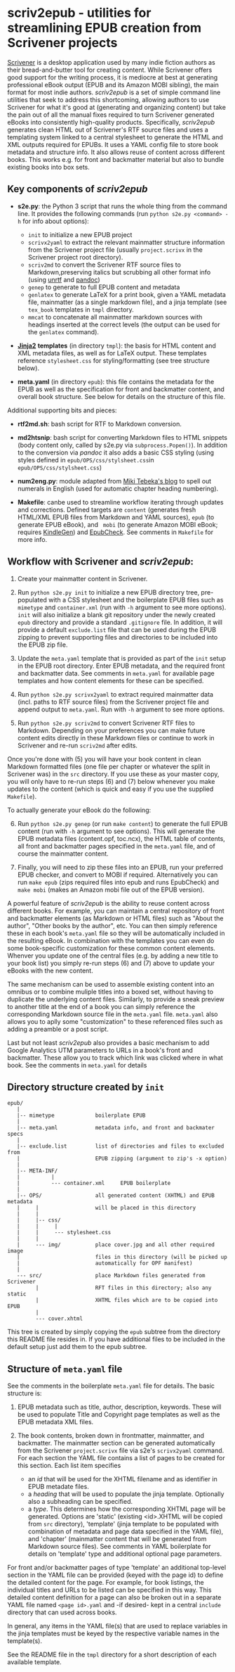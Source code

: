 # scriv2epub - utilities for streamlining EPUB creation from Scrivener projects

[Scrivener](http://www.literatureandlatte.com/scrivener.php) is a desktop
application used by many indie fiction authors as their bread-and-butter tool
for creating content. While Scrivener offers good support for the writing
process, it is mediocre at best at generating professional eBook output (EPUB
and its Amazon MOBI sibling), the main format for most indie authors.
_scriv2epub_  is a set of simple command line utilities that seek to address
this shortcoming, allowing authors to use Scrivener for what it's good at
(generating and organizing content) but take the pain out of all the manual
fixes required to turn Scrivener generated eBooks into consistently
high-quality products. Specifically, _scriv2epub_ generates clean HTML out of
Scrivener's RTF source files and uses a templating system linked to a central
stylesheet to generate the HTML and XML outputs required for EPUBs. It uses a
YAML config file to store book metadata and structure info. It also allows
reuse of content across different books. This works e.g. for front and
backmatter material but also to bundle existing books into box sets.


## Key components of _scriv2epub_

* __s2e.py__: the Python 3 script that runs the whole thing from the command
  line. It provides the following commands (run ``python s2e.py <command> -h``
  for info about options):

    - ``init`` to initialize a new EPUB project
    - ``scrivx2yaml`` to extract the relevant mainmatter structure information
      from the Scrivener project file (usually ``project.scrivx`` in the
      Scrivener project root directory).
    - ``scriv2md`` to convert the Scrivener RTF source files to
      Markdown,preserving italics but scrubbing all other format info (using
      [unrtf](https://www.gnu.org/software/unrtf/unrtf.html) and
      [pandoc](http://pandoc.org/))
    - ``genep`` to generate to full EPUB content and metadata
    - ``genlatex`` to generate LaTeX for a print book, given a YAML metadata
      file, mainmatter (as a single markdown file), and a jinja template (see
      ``tex_book`` templates in ``tmpl`` directory.
    - ``mmcat`` to concatenate all mainmatter markdown sources with headings
      inserted at the correct levels (the output can be used for the
      ``genlatex`` command).

* [__Jinja2__](http://jinja.pocoo.org) __templates__ (in directory ``tmpl``):
  the basis for HTML content and XML metadata files, as well as for LaTeX
  output. These templates reference ``stylesheet.css`` for styling/formatting
  (see tree structure below).

* __meta.yaml__ (in directory ``epub``): this file contains the metadata for
  the EPUB as well as the specification for front and backmatter content, and
  overall book structure. See below for details on the structure of this file.

Additional supporting bits and pieces:

* __rtf2md.sh__: bash script for RTF to Markdown conversion.

* __md2htsnip__: bash script for converting Markdown files to HTML snippets
  (body content only, called by s2e.py via ``subprocess.Popen()``). In addition
  to the conversion via _pandoc_ it also adds a basic CSS styling (using styles
  defined in ``epub/OPS/css/stylsheet.css``in ``epub/OPS/css/stylsheet.css``)
* __num2eng.py__: module adapted from [Miki Tebeka's
  blog](http://www.blog.pythonlibrary.org/2012/06/02/how-to-convert-decimal-numbers-to-words-with-python/)
  to spell out numerals in English (used for automatic chapter heading
  numbering).
* __Makefile__: canbe used to streamline workflow iterating through updates and
  corrections. Defined targets are ``content`` (generates fresh HTML/XML EPUB
  files from Markdown and YAML sources), ``epub`` (to generate EPUB eBook), and
  `` mobi`` (to generate Amazon MOBI eBook; requires
  [KindleGen](http://www.amazon.com/gp/feature.html?ie=UTF8&docId=1000765211))
  and [EpubCheck](https://github.com/idpf/epubcheck).  See comments in
  ``Makefile`` for more info.


## Workflow with Scrivener and _scriv2epub_:

1.  Create your mainmatter content in Scrivener.

2.  Run ``python s2e.py init`` to initialize a new EPUB directory tree,
    pre-populated with a CSS stylesheet and the boilerplate EPUB files such as
    ``mimetype`` and ``container.xml`` (run with ``-h`` argument to see more
    options). ``init`` will also initialize a blank git repository under the
    newly created ``epub`` directory and provide a standard ``.gitignore``
    file. In addition, it will provide a default ``exclude.list`` file that can
    be used during the EPUB zipping to prevent supporting files and directories
    to be included into the EPUB zip file.

3.  Update the ``meta.yaml`` template that is provided as part of the ``init``
    setup in the EPUB root directory. Enter EPUB metadata, and the required
    front and backmatter data. See comments in ``meta.yaml`` for available page
    templates and how content elements for these can be specified.

4.  Run ``python s2e.py scrivx2yaml`` to extract required mainmatter data
    (incl. paths to RTF source files) from the Scrivener project file and
    append output to ``meta.yaml``. Run with ``-h`` argument to see more
    options.

5.  Run ``python s2e.py scriv2md`` to convert Scrivener RTF files to Markdown.
    Depending on your preferences you can make future content edits directly in
    these Markdown files or continue to work in Scrivener and re-run
    ``scriv2md`` after edits.

Once you're done with (5) you will have your book content in clean Markdown
formatted files (one file per chapter or whatever the split in Scrivener was)
in the ``src`` directory.  If you use these as your master copy, you will only
have to re-run steps (6) and (7) below whenever you make updates to the content
(which is quick and easy if you use the supplied ``Makefile``).

To actually generate your eBook do the following:

6.  Run ``python s2e.py genep`` (or run ``make content``) to generate the full
    EPUB content (run with ``-h`` argument to see options). This will generate
    the EPUB metadata files (content.opf, toc.ncx), the HTML table of contents,
    all front and backmatter pages specified in the ``meta.yaml`` file, and of
    course the mainmatter content.

7.  Finally, you will need to zip these files into an EPUB, run your preferred
    EPUB checker, and convert to MOBI if required. Alternatively you can run
    ``make epub`` (zips required files into epub and runs EpubCheck) and ``make
    mobi`` (makes an Amazon mobi file out of the EPUB version).

A powerful feature of _scriv2epub_ is the ability to reuse content across
different books. For example, you can maintain a central repository of front
and backmatter elements (as Markdown or HTML files) such as "About the author",
"Other books by the author", etc. You can then simply reference these in each
book's ``meta.yaml`` file so they will be automatically included in the
resulting eBook. In combination with the templates you can even do some
book-specific customization for these common content elements. Whenver you
update one of the central files (e.g. by adding a new title to your book list)
you simply re-run steps (6) and (7) above to update your eBooks with the new
content.

The same mechanism can be used to assemble existing content into an omnibus or
to combine muliple titles into a boxed set, without having to duplicate the
underlying content files. Similarly, to provide a sneak preview to another
title at the end of a book you can simply reference the corresponding Markdown
source file in the ``meta.yaml`` file. ``meta.yaml`` also allows you to aplly
some "customization" to these referenced files such as adding a preamble or a
post script.

Last but not least _scriv2epub_ also provides a basic mechanism to add Google
Analytics UTM parameters to URLs in a book's front and backmatter. These allow
you to track which link was clicked where in what book. See the comments in
``meta.yaml`` for details


## Directory structure created by ``init``

    epub/
       |
       |-- mimetype             boilerplate EPUB
       |
       |-- meta.yaml            metadata info, and front and backmater specs
       |
       |-- exclude.list         list of directories and files to excluded from
       |                        EPUB zipping (argument to zip's -x option)
       |
       |-- META-INF/
       |          |
       |          --- container.xml     EPUB boilerplate
       |
       |-- OPS/                 all generated content (XHTML) and EPUB metadata
       |     |                  will be placed in this directory
       |     |
       |     |-- css/
       |     |     |
       |     |     --- stylesheet.css
       |     |
       |     --- img/           place cover.jpg and all other required image
       |                        files in this directory (will be picked up
       |                        automatically for OPF manifest)
       |
       --- src/                 place Markdown files generated from Scrivener
             |                  RFT files in this directory; also any static
             |                  XHTML files which are to be copied into EPUB
             |
             --- cover.xhtml

This tree is created by simply copying the ``epub`` subtree from the directory
this README file resides in. If you have additional files to be included in the
default setup just add them to the epub subtree.


## Structure of ``meta.yaml`` file

See the comments in the boilerplate ``meta.yaml`` file for details. The basic
structure is:

1. EPUB metadata such as title, author, description, keywords. These will be
   used to populate Title and Copyright page templates as well as the EPUB
   metadata XML files.

2. The book contents, broken down in frontmatter, mainmatter, and backmatter.
   The mainmatter section can be generated automatically from the Scrivener
   ``project.scrivx`` file via s2e's ``scrivx2yaml`` command. For each section
   the YAML file contains a list of pages to be created for this section. Each
   list item specifies

    - an *id* that will be used for the XHTML filename and as identifier in
      EPUB metadate files.
    - a *heading* that will be used to populate the jinja template. Optionally
      also a subheading can be specified.
    - a *type*. This determines how the corresponding XHTML page will be
      generated. Options are 'static' (existing \<id\>.XHTML will be copied
      from ``src`` directory), 'template' (jinja template to be populated with
      combination of metadata and page data specified in the YAML file), and
      'chapter' (mainmatter content that will be generated from Markdown source
      files). See comments in YAML boilerplate for details on 'template' type
      and additional optional page parameters.

For front and/or backmatter pages of type 'template' an additional top-level
section in the YAML file can be provided (keyed with the page id) to define the
detailed content for the page. For example, for book listings, the individual
titles and URLs to be listed can be specified in this way. This detailed
content definition for a page can also be broken out in a separate YAML file
named ``<page id>.yaml`` and -if desired- kept in a central `include` directory
that can used across books.

In general, any items in the YAML file(s) that are used to replace variables in
the jinja templates must be keyed by the respective variable names in the
template(s).

See the README file in the `tmpl` directory for a short description of each available template.

